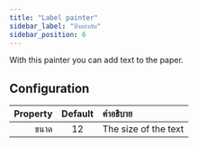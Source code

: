 ```yaml
---
title: "Label painter"
sidebar_label: "ป้ายกำกับ"
sidebar_position: 6
---
```



With this painter you can add text to the paper.

## Configuration

| Property | Default | คำอธิบาย             |
| --------:|:-------:|:-------------------- |
|     ขนาด |   12    | The size of the text |
